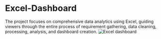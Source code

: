 # Excel-Dashboard
The project focuses on comprehensive data analytics using Excel, guiding viewers through the entire process of requirement gathering, data cleaning, processing, analysis, and dashboard creation.
![Excel dashboard](https://github.com/SonamRajGupta/Excel-Dashboard/assets/67853670/1eaee5b2-8895-4cc7-aea4-cf0d6b520acd)
